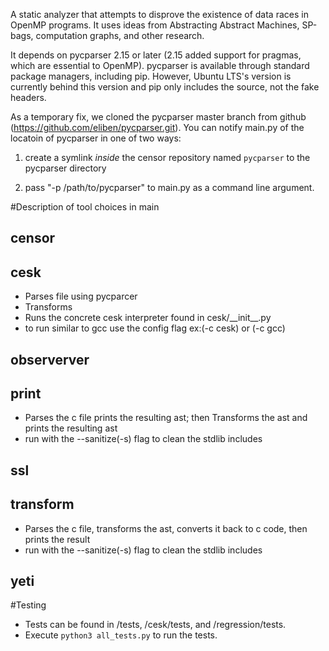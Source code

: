 A static analyzer that attempts to disprove the existence of data races in OpenMP programs. It uses ideas from Abstracting Abstract Machines, SP-bags, computation graphs, and other research.

It depends on pycparser 2.15 or later (2.15 added support for pragmas, which are essential to OpenMP). pycparser is available through standard package managers, including pip. However, Ubuntu LTS's version is currently behind this version and pip only includes the source, not the fake headers.

As a temporary fix, we cloned the pycparser master branch from github (https://github.com/eliben/pycparser.git). You can notify main.py of the locatoin of pycparser in one of two ways:

1. create a symlink _inside_ the censor repository named `pycparser` to the pycparser directory

2. pass "-p /path/to/pycparser" to main.py as a command line argument.

#Description of tool choices in main

## censor


## cesk
- Parses file using pycparcer
- Transforms
- Runs the concrete cesk interpreter found in cesk/\_\_init\_\_.py
- to run similar to gcc use the config flag ex:(-c cesk) or (-c gcc)

## observerver


## print
- Parses the c file prints the resulting ast; then Transforms the ast and prints the resulting ast
- run with the --sanitize(-s) flag to clean the stdlib includes

## ssl


## transform
- Parses the c file, transforms the ast, converts it back to c code, then prints the result
- run with the --sanitize(-s) flag to clean the stdlib includes

## yeti


#Testing

- Tests can be found in /tests, /cesk/tests, and /regression/tests.
- Execute `python3 all_tests.py` to run the tests.
